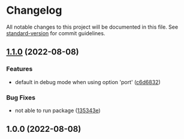 # Changelog

All notable changes to this project will be documented in this file. See [standard-version](https://github.com/conventional-changelog/standard-version) for commit guidelines.

## [1.1.0](https://github.com/malikid/mk-tunnel/compare/v1.0.0...v1.1.0) (2022-08-08)


### Features

* default in debug mode when using option 'port' ([c6d6832](https://github.com/malikid/mk-tunnel/commit/c6d6832580f5cb8c6f8393a528291c33c1778ed0))


### Bug Fixes

* not able to run package ([135343e](https://github.com/malikid/mk-tunnel/commit/135343ed544774d23d1dfb7b78e018375a1eed04))

## 1.0.0 (2022-08-08)
